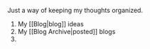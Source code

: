
Just a way of keeping my thoughts organized.
1. My [[Blog|blog]] ideas
2. My [[Blog Archive|posted]] blogs
3. 
